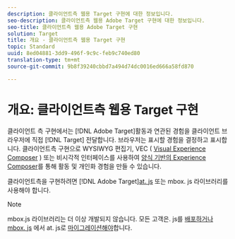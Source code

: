```yaml
---
description: 클라이언트측 웹용 Target 구현에 대한 정보입니다.
seo-description: 클라이언트측 웹용 Adobe Target 구현에 대한 정보입니다.
seo-title: 클라이언트측 웹용 Adobe Target 구현
solution: Target
title: 개요 - 클라이언트측 웹용 Target 구현
topic: Standard
uuid: 8ed04881-3dd9-496f-9c9c-feb9c740ed80
translation-type: tm+mt
source-git-commit: 9b8f39240cbbd7a494d74dc0016ed666a58fd870

---
```



# 개요: 클라이언트측 웹용 Target 구현

클라이언트 측 구현에서는 [!DNL Adobe Target]활동과 연관된 경험을 클라이언트 브라우저에 직접 [!DNL Target] 전달합니다. 브라우저는 표시할 경험을 결정하고 표시합니다. 클라이언트측 구현으로 WYSIWYG 편집기, VEC ( [Visual Experience Composer](/help/c-experiences/c-visual-experience-composer/visual-experience-composer.md) ) 또는 비시각적 인터페이스를 사용하여 [양식 기반의 Experience Composer](/help/c-experiences/form-experience-composer.md)를 통해 활동 및 개인화 경험을 만들 수 있습니다.

클라이언트측을 구현하려면 [!DNL Adobe Target][at. js](/help/c-implementing-target/c-implementing-target-for-client-side-web/c-how-atjs-works/how-atjs-works.md) 또는 mbox. js 라이브러리를 사용해야 합니다.

>[!NOTE]
>
>mbox.js 라이브러리는 더 이상 개발되지 않습니다. 모든 고객은. js를 [배포하거나 mbox. js](/help/c-implementing-target/c-implementing-target-for-client-side-web/how-to-deployatjs/how-to-deployatjs.md) 에서 at. js로 [마이그레이션해야](/help/c-implementing-target/c-implementing-target-for-client-side-web/t-mbox-download/c-target-atjs-implementation/target-migrate-atjs.md)합니다.
